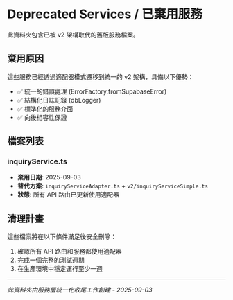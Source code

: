 # Deprecated Services / 已棄用服務

此資料夾包含已被 v2 架構取代的舊版服務檔案。

## 棄用原因

這些服務已經透過適配器模式遷移到統一的 v2 架構，具備以下優勢：

- ✅ 統一的錯誤處理 (ErrorFactory.fromSupabaseError)
- ✅ 結構化日誌記錄 (dbLogger)
- ✅ 標準化的服務介面
- ✅ 向後相容性保證

## 檔案列表

### inquiryService.ts
- **棄用日期**: 2025-09-03
- **替代方案**: `inquiryServiceAdapter.ts` + `v2/inquiryServiceSimple.ts`
- **狀態**: 所有 API 路由已更新使用適配器

## 清理計畫

這些檔案將在以下條件滿足後安全刪除：
1. 確認所有 API 路由和服務都使用適配器
2. 完成一個完整的測試週期
3. 在生產環境中穩定運行至少一週

---

*此資料夾由服務層統一化收尾工作創建 - 2025-09-03*